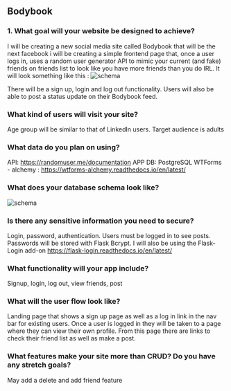 ## Bodybook


### 1. What goal will your website be designed to achieve? 
I will be creating a new social media site called Bodybook that will be the next facebook
i will be creating a simple frontend page that, once a user logs in, uses a random user generator API to mimic your current (and fake) friends on friends list to look like you have more friends than you do IRL. It will look something like this : ![schema](/Users/js/Desktop/springboard/Capstone/friendlist.png)


There will be a sign up, login and log out functionality. Users will also be able to post a status update on their Bodybook feed.

### What kind of users will visit your site? 
Age group will be similar to that of LinkedIn users. Target audience is adults

### What data do you plan on using? 
API: https://randomuser.me/documentation
APP DB: PostgreSQL
WTForms - alchemy : https://wtforms-alchemy.readthedocs.io/en/latest/ 

### What does your database schema look like? 
![schema](/Users/js/Desktop/springboard/Capstone/schema.png)


### Is there any sensitive information you need to secure? 
Login, password, authentication. Users must be logged in to see posts. Passwords will be stored with Flask Bcrypt. I will also be using the Flask-Login add-on https://flask-login.readthedocs.io/en/latest/ 


### What functionality will your app include? 
Signup, login, log out, view friends, post

### What will the user flow look like? 
Landing page that shows a sign up page as well as a log in link in the nav bar for existing users. 
Once a user is logged in they will be taken to a page where they can view their own profile. From this page there are links to check their friend list as well as make a post. 

### What features make your site more than CRUD? Do you have any stretch goals?
May add a delete and add friend feature
